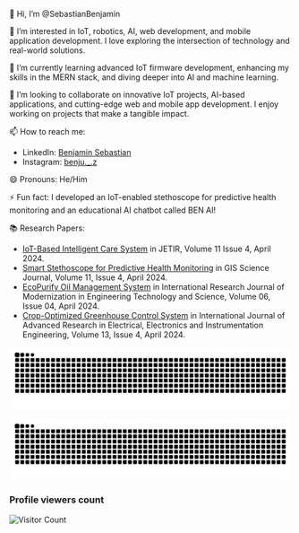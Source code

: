 👋 Hi, I’m @SebastianBenjamin

👀 I’m interested in IoT, robotics, AI, web development, and mobile application development. I love exploring the intersection of technology and real-world solutions.

🌱 I’m currently learning advanced IoT firmware development, enhancing my skills in the MERN stack, and diving deeper into AI and machine learning.

💞️ I’m looking to collaborate on innovative IoT projects, AI-based applications, and cutting-edge web and mobile app development. I enjoy working on projects that make a tangible impact.

📫 How to reach me:
- LinkedIn: [Benjamin Sebastian](https://www.linkedin.com/in/benjamin-sebastian-7015aa312/)
- Instagram: [benju._.z](https://www.instagram.com/benju._.z/)

😄 Pronouns: He/Him

⚡ Fun fact: I developed an IoT-enabled stethoscope for predictive health monitoring and an educational AI chatbot called BEN AI!

📚 Research Papers:
- [IoT-Based Intelligent Care System](https://www.jetir.org/download1.php?file=JETIR2404D70.pdf) in JETIR, Volume 11 Issue 4, April 2024.
- [Smart Stethoscope for Predictive Health Monitoring](https://drive.google.com/file/d/1q6uluEJkZ_6pAfvmS0AXzQGnow0uEoqG/view) in GIS Science Journal, Volume 11, Issue 4, April 2024.
- [EcoPurify Oil Management System](https://www.irjmets.com/uploadedfiles/paper//issue_4_april_2024/54331/final/fin_irjmets1714308572.pdf) in International Research Journal of Modernization in Engineering Technology and Science, Volume 06, Issue 04, April 2024.
- [Crop-Optimized Greenhouse Control System](https://www.ijareeie.com/upload/2024/april/44_Crop.pdf) in International Journal of Advanced Research in Electrical, Electronics and Instrumentation Engineering, Volume 13, Issue 4, April 2024.

![snake gif](https://github.com/SebastianBenjamin/SebastianBenjamin/blob/output/github-contribution-grid-snake.svg)

<img alt="GitHub Snake" src="https://raw.githubusercontent.com/SebastianBenjamin/SebastianBenjamin/output/github-contribution-grid-snake.svg" />

### Profile viewers count
  ![Visitor Count](https://profile-counter.glitch.me/SebastianBenjamin/count.svg)
